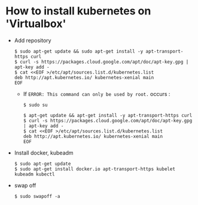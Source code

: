 # How to install kubernetes on 'Virtualbox'

- Add repository
  ~~~
  $ sudo apt-get update && sudo apt-get install -y apt-transport-https curl
  $ curl -s https://packages.cloud.google.com/apt/doc/apt-key.gpg | apt-key add -
  $ cat <<EOF >/etc/apt/sources.list.d/kubernetes.list
  deb http://apt.kubernetes.io/ kubernetes-xenial main
  EOF
  ~~~
  - If `ERROR: This command can only be used by root.` occurs :
    ~~~
    $ sudo su
    ~~~
    ~~~
    $ apt-get update && apt-get install -y apt-transport-https curl
    $ curl -s https://packages.cloud.google.com/apt/doc/apt-key.gpg | apt-key add -
    $ cat <<EOF >/etc/apt/sources.list.d/kubernetes.list
    deb http://apt.kubernetes.io/ kubernetes-xenial main
    EOF
    ~~~
- Install docker, kubeadm
  ~~~
  $ sudo apt-get update
  $ sudo apt-get install docker.io apt-transport-https kubelet kubeadm kubectl
  ~~~
- swap off
  ~~~
  $ sudo swapoff -a
  ~~~
